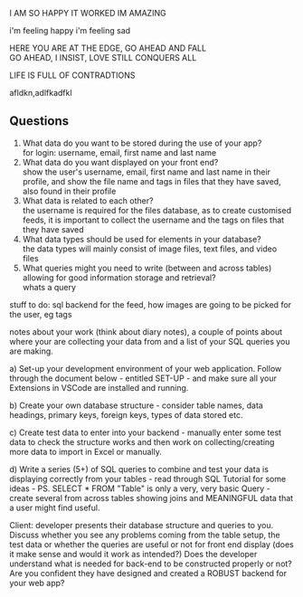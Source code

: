 
I AM SO HAPPY IT WORKED IM AMAZING

i'm feeling happy i'm feeling sad

HERE YOU ARE AT THE EDGE, GO AHEAD AND FALL
<br>GO AHEAD, I INSIST, LOVE STILL CONQUERS ALL

LIFE IS FULL OF CONTRADTIONS

afldkn,adlfkadfkl

## Questions
1. What data do you want to be stored during the use of your app?
<br>for login: username, email, first name and last name
2. What data do you want displayed on your front end?
<br>show the user's username, email, first name and last name in their profile, and show the file name and tags in files that they have saved, also found in their profile
3. What data is related to each other?
<br>the username is required for the files database, as to create customised feeds, it is important to collect the username and the tags on files that they have saved
4. What data types should be used for elements in your database?
<br>the data types will mainly consist of image files, text files, and video files
5. What queries might you need to write (between and across tables) allowing for good information storage and retrieval?
<br>whats a query



stuff to do: sql backend for the feed, how images are going to be picked for the user, eg tags


notes about your work (think about diary notes), a couple of points about where your are collecting your data from and a list of your SQL queries you are making.



a) Set-up your development environment of your web application. Follow through the document below - entitled SET-UP - and make sure all your Extensions in VSCode are installed and running.

b) Create your own database structure - consider table names, data headings, primary keys, foreign keys, types of data stored etc.

c) Create test data to enter into your backend - manually enter some test data to check the structure works and then work on collecting/creating more data to import in Excel or manually.

d) Write a series (5+) of SQL queries to combine and test your data is displaying correctly from your tables - read through SQL Tutorial
for some ideas - PS. SELECT * FROM "Table" is only a very, very basic Query - create several from across tables showing joins and MEANINGFUL data that a user might find useful.


Client: developer presents their database structure and queries to you. Discuss whether you see any problems coming from the table
setup, the test data or whether the queries are useful or not for front end display (does it make sense and would it work as intended?) Does the developer understand what is needed for back-end to be constructed properly or not? Are you confident they have designed and created a ROBUST backend for your web app?
